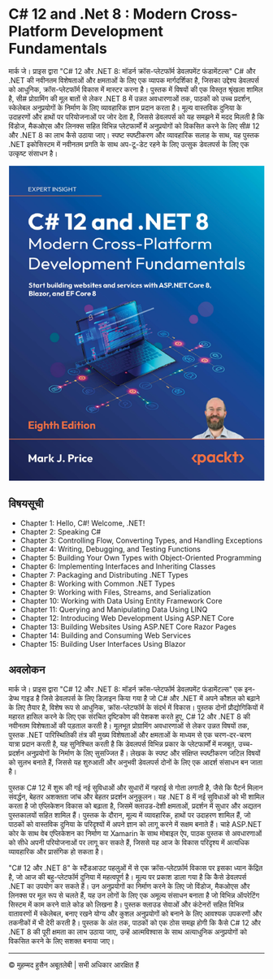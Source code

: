 <!-- ©©©©©©©©©©©©©©©©©©©©©©©© All Rights Are Reserved By Muhammad Husain Abootalebi ©©©©©©©©©©©©©©©©©©©©©©©©©©©©©©©©©© -->

# C# 12 and .Net 8 : Modern Cross-Platform Development Fundamentals

मार्क जे। प्राइस द्वारा "C# 12 और .NET 8: मॉडर्न क्रॉस-प्लेटफॉर्म डेवलपमेंट फंडामेंटल्स" C# और .NET की नवीनतम विशेषताओं और क्षमताओं के लिए एक व्यापक मार्गदर्शिका है, जिसका उद्देश्य डेवलपर्स को आधुनिक, क्रॉस-प्लेटफॉर्म विकास में मास्टर करना है। पुस्तक में विषयों की एक विस्तृत श्रृंखला शामिल है, सी# प्रोग्रामिंग की मूल बातों से लेकर .NET 8 में उन्नत अवधारणाओं तक, पाठकों को उच्च प्रदर्शन, स्केलेबल अनुप्रयोगों के निर्माण के लिए व्यावहारिक ज्ञान प्रदान करता है। मूल्य वास्तविक दुनिया के उदाहरणों और हाथों पर परियोजनाओं पर जोर देता है, जिससे डेवलपर्स को यह समझने में मदद मिलती है कि विंडोज, मैकओएस और लिनक्स सहित विभिन्न प्लेटफार्मों में अनुप्रयोगों को विकसित करने के लिए सी# 12 और .NET 8 का लाभ कैसे उठाया जाए। स्पष्ट स्पष्टीकरण और व्यावहारिक सलाह के साथ, यह पुस्तक .NET इकोसिस्टम में नवीनतम प्रगति के साथ अप-टू-डेट रहने के लिए उत्सुक डेवलपर्स के लिए एक उत्कृष्ट संसाधन है।

![CSharp 12 and DotNET 8](../../assets/Books/Book%20Covers/1%20-%202%20-%20CSharp%2012%20and%20DotNet%208.webp)

## विषयसूची

- Chapter 1: Hello, C#! Welcome, .NET!
- Chapter 2: Speaking C#
- Chapter 3: Controlling Flow, Converting Types, and Handling Exceptions
- Chapter 4: Writing, Debugging, and Testing Functions
- Chapter 5: Building Your Own Types with Object-Oriented Programming
- Chapter 6: Implementing Interfaces and Inheriting Classes
- Chapter 7: Packaging and Distributing .NET Types
- Chapter 8: Working with Common .NET Types
- Chapter 9: Working with Files, Streams, and Serialization
- Chapter 10: Working with Data Using Entity Framework Core
- Chapter 11: Querying and Manipulating Data Using LINQ
- Chapter 12: Introducing Web Development Using ASP.NET Core
- Chapter 13: Building Websites Using ASP.NET Core Razor Pages
- Chapter 14: Building and Consuming Web Services
- Chapter 15: Building User Interfaces Using Blazor

## अवलोकन

मार्क जे। प्राइस द्वारा "C# 12 और .NET 8: मॉडर्न क्रॉस-प्लेटफॉर्म डेवलपमेंट फंडामेंटल्स" एक इन-डेप्थ गाइड है जिसे डेवलपर्स के लिए डिज़ाइन किया गया है जो C# और .NET में अपने कौशल को बढ़ाने के लिए तैयार है, विशेष रूप से आधुनिक, क्रॉस-प्लेटफॉर्म के संदर्भ में विकास। पुस्तक दोनों प्रौद्योगिकियों में महारत हासिल करने के लिए एक संरचित दृष्टिकोण की पेशकश करते हुए, C# 12 और .NET 8 की नवीनतम विशेषताओं की पड़ताल करती है। मूलभूत प्रोग्रामिंग अवधारणाओं से लेकर उन्नत विषयों तक, पुस्तक .NET पारिस्थितिकी तंत्र की मुख्य विशेषताओं और क्षमताओं के माध्यम से एक चरण-दर-चरण यात्रा प्रदान करती है, यह सुनिश्चित करती है कि डेवलपर्स विभिन्न प्रकार के प्लेटफार्मों में मजबूत, उच्च-प्रदर्शन अनुप्रयोगों के निर्माण के लिए सुसज्जित हैं। लेखक के स्पष्ट और संक्षिप्त स्पष्टीकरण जटिल विषयों को सुलभ बनाते हैं, जिससे यह शुरुआती और अनुभवी डेवलपर्स दोनों के लिए एक आदर्श संसाधन बन जाता है।

पुस्तक C# 12 में शुरू की गई नई सुविधाओं और सुधारों में गहराई से गोता लगाती है, जैसे कि पैटर्न मिलान संवर्द्धन, बेहतर अशक्तता जांच और बेहतर प्रदर्शन अनुकूलन। यह .NET 8 में नई सुविधाओं को भी शामिल करता है जो एप्लिकेशन विकास को बढ़ाता है, जिसमें क्लाउड-देशी क्षमताओं, प्रदर्शन में सुधार और अद्यतन पुस्तकालयों सहित शामिल हैं। पुस्तक के दौरान, मूल्य में व्यावहारिक, हाथों पर उदाहरण शामिल हैं, जो पाठकों को वास्तविक दुनिया के परिदृश्यों में अपने ज्ञान को लागू करने में सक्षम बनाते हैं। चाहे ASP.NET कोर के साथ वेब एप्लिकेशन का निर्माण या Xamarin के साथ मोबाइल ऐप, पाठक पुस्तक से अवधारणाओं को सीधे अपनी परियोजनाओं पर लागू कर सकते हैं, जिससे यह आज के विकास परिदृश्य में अत्यधिक व्यावहारिक और प्रासंगिक हो सकता है।

"C# 12 और .NET 8" के स्टैंडआउट पहलुओं में से एक क्रॉस-प्लेटफ़ॉर्म विकास पर इसका ध्यान केंद्रित है, जो आज की बहु-प्लेटफॉर्म दुनिया में महत्वपूर्ण है। मूल्य पर प्रकाश डाला गया है कि कैसे डेवलपर्स .NET का उपयोग कर सकते हैं। उन अनुप्रयोगों का निर्माण करने के लिए जो विंडोज, मैकओएस और लिनक्स पर मूल रूप से चलते हैं, यह उन लोगों के लिए एक अमूल्य संसाधन बनाता है जो विभिन्न ऑपरेटिंग सिस्टम में काम करने वाले कोड को लिखना है। पुस्तक क्लाउड सेवाओं और कंटेनरों सहित विभिन्न वातावरणों में स्केलेबल, बनाए रखने योग्य और कुशल अनुप्रयोगों को बनाने के लिए आवश्यक उपकरणों और तकनीकों में भी देरी करती है। पुस्तक के अंत तक, पाठकों को एक ठोस समझ होगी कि कैसे C# 12 और .NET 8 की पूरी क्षमता का लाभ उठाया जाए, उन्हें आत्मविश्वास के साथ अत्याधुनिक अनुप्रयोगों को विकसित करने के लिए सशक्त बनाया जाए।

---

© मुहम्मद हुसैन अबूतलेबी | सभी अधिकार आरक्षित हैं

<!-- ©©©©©©©©©©©©©©©©©©©©©©©© All Rights Are Reserved By Muhammad Husain Abootalebi ©©©©©©©©©©©©©©©©©©©©©©©©©©©©©©©©©© -->
